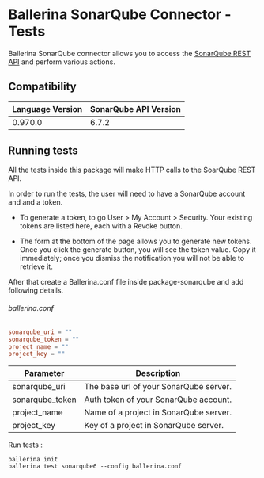 # Ballerina SonarQube Connector - Tests

Ballerina SonarQube connector allows you to access the [SonarQube REST API](https://docs.sonarqube.org/display/DEV/Web+API) and perform 
various actions.

## Compatibility
| Language Version                             | SonarQube API Version |
| ------------------------------------------ | ------------------ |
| 0.970.0                                    |  6.7.2         |

## Running tests

All the tests inside this package will make HTTP calls to the SoarQube REST API.

In order to run the tests, the user will need to have a SonarQube account and and a token.

- To generate a token, to go User > My Account > Security. Your existing tokens are listed here, each with a Revoke button.

- The form at the bottom of the page allows you to generate new tokens. Once you click the generate button, you will see the token value. Copy it immediately; once you dismiss the notification you will not be able to retrieve it.

After that create a Ballerina.conf file inside package-sonarqube and add following details.

###### ballerina.conf
```.conf
sonarqube_uri = ""
sonarqube_token = ""
project_name = ""
project_key = ""
```

| Parameter   | Description                                                                                  |
| ----------- | -------------------------------------------------------------------------------------------- |
| sonarqube_uri    | The base url of your SonarQube server.                                                                 |
| sonarqube_token | Auth token of your SonarQube account.                                                      |
|project_name | Name of a project in SonarQube server.                        |
| project_key  | Key of a project in SonarQube server.                        |

Run tests :
```
ballerina init
ballerina test sonarqube6 --config ballerina.conf
```